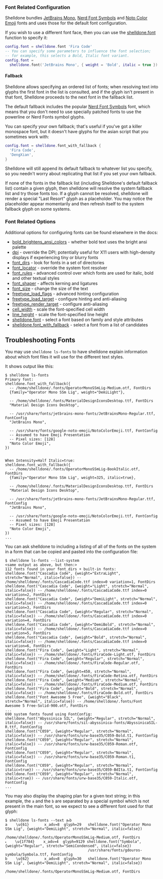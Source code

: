 ### Font Related Configuration

Shelldone bundles [JetBrains Mono](https://www.jetbrains.com/lp/mono/),
[Nerd Font Symbols](https://nerdfonts.com) and
[Noto Color Emoji](https://www.google.com/get/noto/help/emoji/) fonts
and uses those for the default font configuration.

If you wish to use a different font face, then you can use
the [shelldone.font](lua/shelldone/font.md) function to specify it:

```lua
config.font = shelldone.font 'Fira Code'
-- You can specify some parameters to influence the font selection;
-- for example, this selects a Bold, Italic font variant.
config.font =
  shelldone.font('JetBrains Mono', { weight = 'Bold', italic = true })
```

#### Fallback

Shelldone allows specifying an ordered list of fonts; when resolving
text into glyphs the first font in the list is consulted, and if the
glyph isn't present in that font, Shelldone proceeds to the next font
in the fallback list.

The default fallback includes the popular [Nerd Font
Symbols](https://nerdfonts.com) font, which means that you don't need to use
specially patched fonts to use the powerline or Nerd Fonts symbol glyphs.

You can specify your own fallback; that's useful if you've got a killer
monospace font, but it doesn't have glyphs for the asian script that you
sometimes work with:

```lua
config.font = shelldone.font_with_fallback {
  'Fira Code',
  'DengXian',
}
```

Shelldone will still append its default fallback to whatever list you specify,
so you needn't worry about replicating that list if you set your own fallback.

If none of the fonts in the fallback list (including Shelldone's default fallback
list) contain a given glyph, then shelldone will resolve the system fallback list
and try those fonts too.  If a glyph cannot be resolved, shelldone will render a
special "Last Resort" glyph as a placeholder.  You may notice the placeholder
appear momentarily and then refresh itself to the system fallback glyph on some
systems.

### Font Related Options

Additional options for configuring fonts can be found elsewhere in the docs:

* [bold_brightens_ansi_colors](lua/config/bold_brightens_ansi_colors.md) - whether bold text uses the bright ansi palette
* [dpi](lua/config/dpi.md) - override the DPI; potentially useful for X11 users with high-density displays if experiencing tiny or blurry fonts
* [font_dirs](lua/config/font_dirs.md) - look for fonts in a set of directories
* [font_locator](lua/config/font_locator.md) - override the system font resolver
* [font_rules](lua/config/font_rules.md) - advanced control over which fonts are used for italic, bold and other textual styles
* [font_shaper](lua/config/font_shaper.md) - affects kerning and ligatures
* [font_size](lua/config/font_size.md) - change the size of the text
* [freetype_load_flags](lua/config/freetype_load_flags.md) - advanced hinting configuration
* [freetype_load_target](lua/config/freetype_load_target.md) - configure hinting and anti-aliasing
* [freetype_render_target](lua/config/freetype_render_target.md) - configure anti-aliasing
* [cell_width](lua/config/cell_width.md) - scale the font-specified cell width
* [line_height](lua/config/line_height.md) - scale the font-specified line height
* [shelldone.font](lua/shelldone/font.md) - select a font based on family and style attributes
* [shelldone.font_with_fallback](lua/shelldone/font_with_fallback.md) - select a font from a list of candidates

## Troubleshooting Fonts

You may use `shelldone ls-fonts` to have shelldone explain information about which font files it will use for the different text styles.

It shows output like this:

```console
$ shelldone ls-fonts
Primary font:
shelldone.font_with_fallback({
  -- /home/shelldone/.fonts/OperatorMonoSSmLig-Medium.otf, FontDirs
  {family="Operator Mono SSm Lig", weight="DemiLight"},

  -- /home/shelldone/.fonts/MaterialDesignIconsDesktop.ttf, FontDirs
  "Material Design Icons Desktop",

  -- /usr/share/fonts/jetbrains-mono-fonts/JetBrainsMono-Regular.ttf, FontConfig
  "JetBrains Mono",

  -- /usr/share/fonts/google-noto-emoji/NotoColorEmoji.ttf, FontConfig
  -- Assumed to have Emoji Presentation
  -- Pixel sizes: [128]
  "Noto Color Emoji",
})


When Intensity=Half Italic=true:
shelldone.font_with_fallback({
  -- /home/shelldone/.fonts/OperatorMonoSSmLig-BookItalic.otf, FontDirs
  {family="Operator Mono SSm Lig", weight=325, italic=true},

  -- /home/shelldone/.fonts/MaterialDesignIconsDesktop.ttf, FontDirs
  "Material Design Icons Desktop",

  -- /usr/share/fonts/jetbrains-mono-fonts/JetBrainsMono-Regular.ttf, FontConfig
  "JetBrains Mono",

  -- /usr/share/fonts/google-noto-emoji/NotoColorEmoji.ttf, FontConfig
  -- Assumed to have Emoji Presentation
  -- Pixel sizes: [128]
  "Noto Color Emoji",
})
...
```

You can ask shelldone to including a listing of all of the fonts on the system in a form that can be copied and pasted into the configuration file:

```console
$ shelldone ls-fonts --list-system
<same output as above, but then:>
112 fonts found in your font_dirs + built-in fonts:
shelldone.font("Cascadia Code", {weight="ExtraLight", stretch="Normal", italic=false}) -- /home/shelldone/.fonts/CascadiaCode.ttf index=0 variation=1, FontDirs
shelldone.font("Cascadia Code", {weight="Light", stretch="Normal", italic=false}) -- /home/shelldone/.fonts/CascadiaCode.ttf index=0 variation=2, FontDirs
shelldone.font("Cascadia Code", {weight="DemiLight", stretch="Normal", italic=false}) -- /home/shelldone/.fonts/CascadiaCode.ttf index=0 variation=3, FontDirs
shelldone.font("Cascadia Code", {weight="Regular", stretch="Normal", italic=false}) -- /home/shelldone/.fonts/CascadiaCode.ttf index=0 variation=4, FontDirs
shelldone.font("Cascadia Code", {weight="DemiBold", stretch="Normal", italic=false}) -- /home/shelldone/.fonts/CascadiaCode.ttf index=0 variation=5, FontDirs
shelldone.font("Cascadia Code", {weight="Bold", stretch="Normal", italic=false}) -- /home/shelldone/.fonts/CascadiaCode.ttf index=0 variation=6, FontDirs
shelldone.font("Fira Code", {weight="Light", stretch="Normal", italic=false}) -- /home/shelldone/.fonts/FiraCode-Light.otf, FontDirs
shelldone.font("Fira Code", {weight="Regular", stretch="Normal", italic=false}) -- /home/shelldone/.fonts/FiraCode-Regular.otf, FontDirs
shelldone.font("Fira Code", {weight=450, stretch="Normal", italic=false}) -- /home/shelldone/.fonts/FiraCode-Retina.otf, FontDirs
shelldone.font("Fira Code", {weight="Medium", stretch="Normal", italic=false}) -- /home/shelldone/.fonts/FiraCode-Medium.otf, FontDirs
shelldone.font("Fira Code", {weight="Bold", stretch="Normal", italic=false}) -- /home/shelldone/.fonts/FiraCode-Bold.otf, FontDirs
shelldone.font("Font Awesome 5 Free", {weight="Black", stretch="Normal", italic=false}) -- /home/shelldone/.fonts/Font Awesome 5 Free-Solid-900.otf, FontDirs
...
690 system fonts found using FontConfig:
shelldone.font("Abyssinica SIL", {weight="Regular", stretch="Normal", italic=false}) -- /usr/share/fonts/sil-abyssinica-fonts/AbyssinicaSIL-R.ttf, FontConfig
shelldone.font("C059", {weight="Regular", stretch="Normal", italic=false}) -- /usr/share/fonts/urw-base35/C059-Bold.t1, FontConfig
shelldone.font("C059", {weight="Regular", stretch="Normal", italic=false}) -- /usr/share/fonts/urw-base35/C059-Roman.otf, FontConfig
shelldone.font("C059", {weight="Regular", stretch="Normal", italic=false}) -- /usr/share/fonts/urw-base35/C059-Roman.t1, FontConfig
shelldone.font("C059", {weight="Regular", stretch="Normal", italic=true}) -- /usr/share/fonts/urw-base35/C059-BdIta.t1, FontConfig
shelldone.font("C059", {weight="Regular", stretch="Normal", italic=true}) -- /usr/share/fonts/urw-base35/C059-Italic.otf, FontConfig
...
```

You may also display the shaping plan for a given text string; in this example,
the `a` and the `b` are separated by a special symbol which is not present in
the main font, so we expect to see a different font used for that glyph:

```console
$ shelldone ls-fonts --text a🞄b
a    \u{61}       x_adv=8  glyph=29   shelldone.font("Operator Mono SSm Lig", {weight="DemiLight", stretch="Normal", italic=false})
                                      /home/shelldone/.fonts/OperatorMonoSSmLig-Medium.otf, FontDirs
🞄    \u{1f784}    x_adv=4  glyph=9129 shelldone.font("Symbola", {weight="Regular", stretch="SemiCondensed", italic=false})
                                      /usr/share/fonts/gdouros-symbola/Symbola.ttf, FontConfig
b    \u{62}       x_adv=8  glyph=30   shelldone.font("Operator Mono SSm Lig", {weight="DemiLight", stretch="Normal", italic=false})
                                      /home/shelldone/.fonts/OperatorMonoSSmLig-Medium.otf, FontDirs
```
